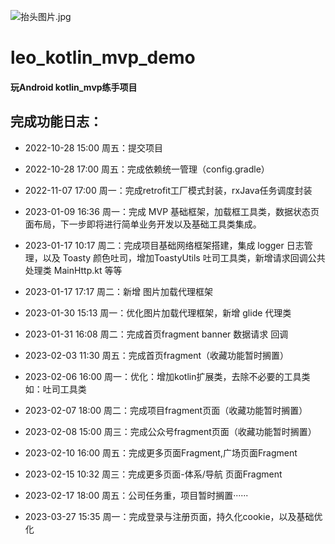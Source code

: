 ![抬头图片.jpg](https://upload-images.jianshu.io/upload_images/18880815-7c44537b972096e0.jpg?imageMogr2/auto-orient/strip%7CimageView2/2/w/1240)
# leo_kotlin_mvp_demo

#### 玩Android kotlin_mvp练手项目

## 完成功能日志：
- 2022-10-28 15:00 周五：提交项目                        
- 2022-10-28 17:00 周五：完成依赖统一管理（config.gradle）
- 2022-11-07 17:00 周一：完成retrofit工厂模式封装，rxJava任务调度封装
- 2023-01-09 16:36 周一：完成 MVP 基础框架，加载框工具类，数据状态页面布局，下一步即将进行简单业务开发以及基础工具类集成。
- 2023-01-17 10:17 周二：完成项目基础网络框架搭建，集成 logger 日志管理，以及 Toasty 颜色吐司，增加ToastyUtils 吐司工具类，新增请求回调公共处理类 MainHttp.kt 等等
- 2023-01-17 17:17 周二：新增 图片加载代理框架 
- 2023-01-30 15:13 周一：优化图片加载代理框架，新增 glide 代理类
- 2023-01-31 16:08 周二：完成首页fragment banner 数据请求 回调
- 2023-02-03 11:30 周五：完成首页fragment（收藏功能暂时搁置）
- 2023-02-06 16:00 周一：优化：增加kotlin扩展类，去除不必要的工具类  如：吐司工具类
- 2023-02-07 18:00 周二：完成项目fragment页面（收藏功能暂时搁置）
- 2023-02-08 15:00 周三：完成公众号fragment页面（收藏功能暂时搁置）
- 2023-02-10 16:00 周五：完成更多页面Fragment,广场页面Fragment
- 2023-02-15 10:32 周三：完成更多页面-体系/导航 页面Fragment

- 2023-02-17 18:00 周五：公司任务重，项目暂时搁置······

- 2023-03-27 15:35 周一：完成登录与注册页面，持久化cookie，以及基础优化 